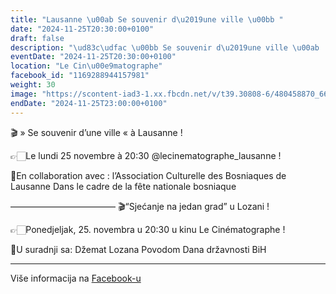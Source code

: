```yaml
---
title: "Lausanne \u00ab Se souvenir d\u2019une ville \u00bb "
date: "2024-11-25T20:30:00+0100"
draft: false
description: "\ud83c\udfac \u00bb Se souvenir d\u2019une ville \u00ab  \u00e0 Lausanne !\n\n\ud83d\udc49\ud83c\udffbLe lundi 25 novembre \u00e0 20:30 @lecinematographe_lausanne !\n\n\ud83d\udedcEn collaboration avec :\nl\u2019Association Culturelle des Bosniaques de Lausanne \nDans le cadre de la f\u00eate nationale bosniaque \n\n\u2014\u2014\u2014\u2014\u2014\u2014\u2014\u2014\u2014\u2014\u2014\u2014\n\ud83c\udfac\u201cSje\u0107anje na jedan grad\u201d u Lozani !\n\n\ud83d\udc49\ud83c\udffbPonedjeljak, 25. novembra u 20:30 u kinu Le Cin\u00e9matographe !\n\n\ud83d\udedcU suradnji sa:\nD\u017eemat Lozana \nPovodom Dana dr\u017eavnosti BiH"
eventDate: "2024-11-25T20:30:00+0100"
location: "Le Cin\u00e9matographe"
facebook_id: "1169288944157981"
weight: 30
image: "https://scontent-iad3-1.xx.fbcdn.net/v/t39.30808-6/480458870_669400799102559_463094215784846016_n.jpg?_nc_cat=102&ccb=1-7&_nc_sid=9e60e4&_nc_ohc=qufK4xRd4XYQ7kNvwEgKCaf&_nc_oc=AdlS9OB5k4MaM0ECbyJIIilghNQqhE8MfFc5wWFekLnfgAMRTks1ffi-bYkwiWrEaV8&_nc_zt=23&_nc_ht=scontent-iad3-1.xx&edm=ABTKTjYEAAAA&_nc_gid=WyewJa_162RaIPZ7YRU26Q&oh=00_AfHhMkfvFwL1ijzbZWrpPSS0OOn9MWS-5s_fKg9s89bhKw&oe=680F66CE"
endDate: "2024-11-25T23:00:00+0100"
---
```


🎬 » Se souvenir d’une ville «  à Lausanne !

👉🏻Le lundi 25 novembre à 20:30 @lecinematographe_lausanne !

🛜En collaboration avec :
l’Association Culturelle des Bosniaques de Lausanne 
Dans le cadre de la fête nationale bosniaque 

————————————
🎬“Sjećanje na jedan grad” u Lozani !

👉🏻Ponedjeljak, 25. novembra u 20:30 u kinu Le Cinématographe !

🛜U suradnji sa:
Džemat Lozana 
Povodom Dana državnosti BiH

---

Više informacija na [Facebook-u](https://facebook.com/events/1169288944157981)